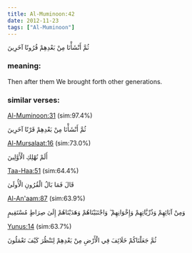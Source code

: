 ```yaml
---
title: Al-Muminoon:42
date: 2012-11-23
tags: ["Al-Muminoon"]
---
```

ثُمَّ أَنْشَأْنَا مِنْ بَعْدِهِمْ قُرُونًا آخَرِينَ
### meaning: 
Then after them We brought forth other generations.
### similar verses: 

[Al-Muminoon:31](/23/31) (sim:97.4%)

ثُمَّ أَنْشَأْنَا مِنْ بَعْدِهِمْ قَرْنًا آخَرِينَ

[Al-Mursalaat:16](/77/16) (sim:73.0%)

أَلَمْ نُهْلِكِ الْأَوَّلِينَ

[Taa-Haa:51](/20/51) (sim:64.4%)

قَالَ فَمَا بَالُ الْقُرُونِ الْأُولَىٰ

[Al-An'aam:87](/6/87) (sim:63.9%)

وَمِنْ آبَائِهِمْ وَذُرِّيَّاتِهِمْ وَإِخْوَانِهِمْ ۖ وَاجْتَبَيْنَاهُمْ وَهَدَيْنَاهُمْ إِلَىٰ صِرَاطٍ مُسْتَقِيمٍ

[Yunus:14](/10/14) (sim:63.7%)

ثُمَّ جَعَلْنَاكُمْ خَلَائِفَ فِي الْأَرْضِ مِنْ بَعْدِهِمْ لِنَنْظُرَ كَيْفَ تَعْمَلُونَ
